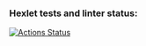 ### Hexlet tests and linter status:
[![Actions Status](https://github.com/qwelp/php-project-lvl3/workflows/hexlet-check/badge.svg)](https://github.com/qwelp/php-project-lvl3/actions)
